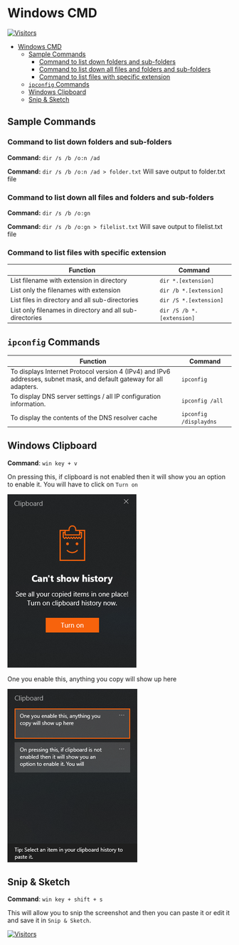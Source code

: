 # Windows CMD

[![Visitors](https://api.visitorbadge.io/api/visitors?path=aasisodiya.general.windows.commands&labelColor=%23ffa500&countColor=%23263759&labelStyle=upper)](https://visitorbadge.io/status?path=aasisodiya.general.windows.commands)

- [Windows CMD](#windows-cmd)
  - [Sample Commands](#sample-commands)
    - [Command to list down folders and sub-folders](#command-to-list-down-folders-and-sub-folders)
    - [Command to list down all files and folders and sub-folders](#command-to-list-down-all-files-and-folders-and-sub-folders)
    - [Command to list files with specific extension](#command-to-list-files-with-specific-extension)
  - [`ipconfig` Commands](#ipconfig-commands)
  - [Windows Clipboard](#windows-clipboard)
  - [Snip & Sketch](#snip--sketch)

## Sample Commands

### Command to list down folders and sub-folders

**Command:** `dir /s /b /o:n /ad`

**Command:** `dir /s /b /o:n /ad > folder.txt` Will save output to folder.txt file

### Command to list down all files and folders and sub-folders

**Command:** `dir /s /b /o:gn`

**Command:** `dir /s /b /o:gn > filelist.txt` Will save output to filelist.txt file

### Command to list files with specific extension

| Function                                                 | Command                   |
| -------------------------------------------------------- | ------------------------- |
| List filename with extension in directory                | `dir *.[extension]`       |
| List only the filenames with extension                   | `dir /b *.[extension]`    |
| List files in directory and all sub-directories          | `dir /S *.[extension]`    |
| List only filenames in directory and all sub-directories | `dir /S /b *.[extension]` |

## `ipconfig` Commands

| Function                                                                                                              | Command                |
| --------------------------------------------------------------------------------------------------------------------- | ---------------------- |
| To displays Internet Protocol version 4 (IPv4) and IPv6 addresses, subnet mask, and default gateway for all adapters. | `ipconfig`             |
| To display DNS server settings / all IP configuration information.                                                    | `ipconfig /all`        |
| To display the contents of the DNS resolver cache                                                                     | `ipconfig /displaydns` |

## Windows Clipboard

**Command**: `win key + v`

On pressing this, if clipboard is not enabled then it will show you an option to enable it. You will have to click on `Turn on`

![Windows Clipboard](./images/clipboard.png)

One you enable this, anything you copy will show up here

![Windows Clipboard](./images/clipboardon.png)

## Snip & Sketch

**Command**: `win key + shift + s`

This will allow you to snip the screenshot and then you can paste it or edit it and save it in `Snip & Sketch`.

[![Visitors](https://api.visitorbadge.io/api/visitors?path=aasisodiya.general&label=aasisodiya/general&labelColor=%23ffa500&countColor=%23263759&labelStyle=upper)](https://visitorbadge.io/status?path=aasisodiya.general)
